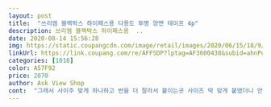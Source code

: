 ```yaml
---
layout: post 
title:  "쓰리엠 블랙박스 하이패스용 다용도 투명 양면 테이프 4p" 
description: 쓰리엠 블랙박스 하이패스용  ..
date: 2020-08-14 15:56:28 
img: https://static.coupangcdn.com/image/retail/images/2020/06/15/18/9/d0d89b0d-acad-4d08-b7e7-690e19acc6da.jpg 
linkUrl: https://link.coupang.com/re/AFFSDP?lptag=AF3600438&subid=ahnPublicAsk&pageKey=87860820&itemId=275496006&vendorItemId=70895670465&traceid=V0-113-7588d6956abe2a4d 
categories: [1018] 
color: A57F92 
price: 2070 
author: Ask View Shop 
cont:  "그래서 사이주 맞게 하나하고 반을 더 잘라서 붙이는곳 사이즈 딱 맞게 붙였더니 안덜오지네요<br/>블랙박스가 떨어져서 구매했어요! 저렴하고 튼튼하게 잘 살거같습니다!<br/>블박 수리 보내야해서 땟다가 다시 붙이려고 주문했어요<br/>사용한지 일주일 째 입니다.<br/><br/>아직까지 잘 붙어있어요 )<br/>잘 붙어있어요<br/>처음엔 붙이는곳 사이즈보다 하나씩 있는 모양이 작아도 그냥 붙였더니 떨어지거군요<br/>" 
---
```

